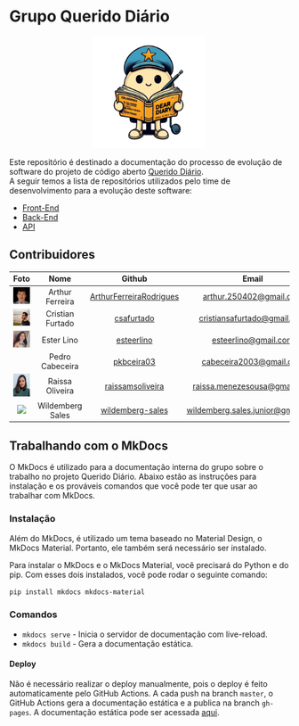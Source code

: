 # Grupo Querido Diário

<p align="center">
  <img src="./docs/images/mascote.png" width="200px" />
</p>

Este repositório é destinado a documentação do processo de evolução de software do projeto de código aberto [Querido Diário](https://queridodiario.ok.org.br/).  
A seguir temos a lista de repositórios utilizados pelo time de desenvolvimento para a evolução deste software:

* [Front-End](https://github.com/Wildemberg-Projects/querido-diario-frontend)
* [Back-End](https://github.com/Wildemberg-Projects/querido-diario-backend)
* [API](https://github.com/Wildemberg-Projects/querido-diario-api)


## Contribuidores

|                             Foto                             |       Nome       |                                Github                                 |               Email               |
| :----------------------------------------------------------: | :--------------: | :-------------------------------------------------------------------: | :-------------------------------: |
| <img src="./docs/assets/images/arthur-profile.jpg" width="200px" /> | Arthur Ferreira  | [ArthurFerreiraRodrigues](https://github.com/ArthurFerreiraRodrigues) |      arthur.250402@gmail.com      |
|   <img src="./docs/assets/images/cristian.jpeg" width="200px" />    | Cristian Furtado |       [csafurtado](htwidth="200px"tps://github.com/csafurtado)        |    cristiansafurtado@gmail.com    |
|     <img src="./docs/assets/images/ester.jpg" width="200px" />      |    Ester Lino    |              [esteerlino](https://github.com/esteerlino)              |       esteerlino@gmail.com        |
|                                                              | Pedro Cabeceira  |              [pkbceira03](https://github.com/pkbceira03)              |      cabeceira2003@gmail.com      |
|    <img src="./docs/assets/images/raissa.jpeg" width="200px" />     | Raissa Oliveira  |        [raissamsoliveira](https://github.com/raissamsoliveira)        |   raissa.menezesousa@gmail.com    |
|     <img src="./docs/assests/images/will.jpeg" width="200px" />      | Wildemberg Sales |        [wildemberg-sales](https://github.com/wildemberg-sales)        | wildemberg.sales.junior@gmail.com |

## Trabalhando com o MkDocs

O MkDocs é utilizado para a documentação interna do grupo sobre o trabalho no projeto Querido Diário. Abaixo estão as instruções para instalação e os prováveis comandos que você pode ter que usar ao trabalhar com MkDocs.

### Instalação

Além do MkDocs, é utilizado um tema baseado no Material Design, o MkDocs Material. Portanto, ele também será necessário ser instalado.

Para instalar o MkDocs e o MkDocs Material, você precisará do Python e do pip. Com esses dois instalados, você pode rodar o seguinte comando:

```bash
pip install mkdocs mkdocs-material
```

### Comandos

- `mkdocs serve` - Inicia o servidor de documentação com live-reload.
- `mkdocs build` - Gera a documentação estática.

#### Deploy

Não é necessário realizar o deploy manualmente, pois o deploy é feito automaticamente pelo GitHub Actions. A cada push na branch `master`, o GitHub Actions gera a documentação estática e a publica na branch `gh-pages`. A documentação estática pode ser acessada [aqui](https://residenciaticbrisa.github.io/T2G4-Querido-Diario/).
